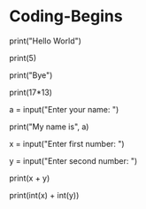 # Coding-Begins

print("Hello World")

print(5)

print("Bye")

print(17*13)

 a = input("Enter your name: ")

print("My name is", a)



x = input("Enter first number: ")

y = input("Enter second number: ")

print(x  + y)



print(int(x) + int(y))
